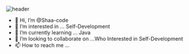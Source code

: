![header](https://capsule-render.vercel.app/api?type=waving&height=160&text=Sin+Seung+Yun&fontAlign=70&fontAlignY=40&color=gradient)

- 👋 Hi, I’m @Shaa-code
- 👀 I’m interested in ... Self-Development
- 🌱 I’m currently learning ... Java
- 💞️ I’m looking to collaborate on ...Who Interested in Self-Development
- 📫 How to reach me ...

<!---
Shaa-code/Shaa-code is a ✨ special ✨ repository because its `README.md` (this file) appears on your GitHub profile.
You can click the Preview link to take a look at your changes.
--->
